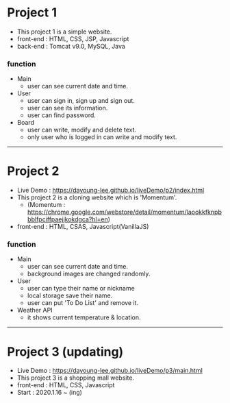 # Project 1
- This project 1 is a simple website.
- front-end : HTML, CSS, JSP, Javascript
- back-end : Tomcat v9.0, MySQL, Java

### function
+ Main
  + user can see current date and time.
+ User
  + user can sign in, sign up and sign out.
  + user can see its information.
  + user can find password.
+ Board
  + user can write, modify and delete text.
  + only user who is logged in can write and modify text.
----            
# Project 2
- Live Demo : https://dayoung-lee.github.io/liveDemo/p2/index.html
- This project 2 is a cloning website which is 'Momentum'.
  + (Momentum : https://chrome.google.com/webstore/detail/momentum/laookkfknpbbblfpciffpaejjkokdgca?hl=en)
- front-end : HTML, CSAS, Javascript(VanillaJS)

### function
+ Main
  + user can see current date and time.
  + background images are changed randomly.
+ User
  + user can type their name or nickname
  + local storage save their name.
  + user can put 'To Do List' and remove it.
+ Weather API
  + it shows current temperature & location.
----     
# Project 3 (updating)
- Live Demo : https://dayoung-lee.github.io/liveDemo/p3/main.html
- This project 3 is a shopping mall website.
- front-end : HTML, CSS, Javascript
- Start : 2020.1.16 ~ (ing)
 

